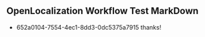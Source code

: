 ## OpenLocalization Workflow Test MarkDown
* 652a0104-7554-4ec1-8dd3-0dc5375a7915 thanks!

<!--HONumber=Oct16_HO4-->


